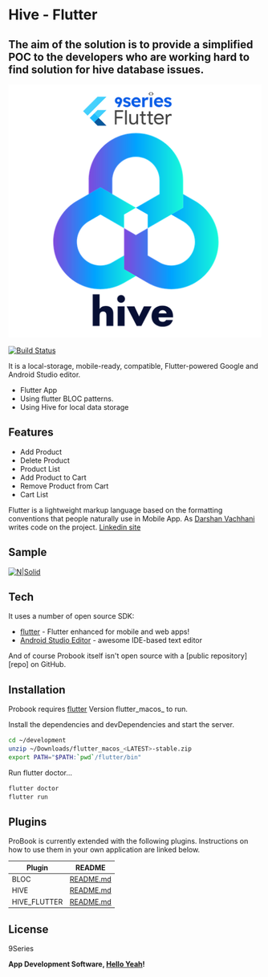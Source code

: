 # Hive - Flutter

## The aim of the solution is to provide a simplified POC to the developers who are working hard to find solution for hive database issues.

[![N|Solid](https://raw.githubusercontent.com/9series-flutter/hive-db-flutter-poc/master/android/app/src/main/res/playstore-icon.png)](https://www.9series.com/)


[![Build Status](https://travis-ci.org/joemccann/dillinger.svg?branch=master)](https://github.com/9series-flutter)

It is a local-storage, mobile-ready, compatible, Flutter-powered Google and Android Studio editor.

- Flutter App
- Using flutter BLOC patterns.
- Using Hive for local data storage

## Features

- Add Product
- Delete Product
- Product List
- Add Product to Cart
- Remove Product from Cart
- Cart List

Flutter is a lightweight markup language based on the formatting conventions that people naturally
use in Mobile App. As [Darshan Vachhani](https://github.com/darshanvachhani08) writes code on the
project. [Linkedin site][df1]

## Sample

[![N|Solid](https://raw.githubusercontent.com/9series-flutter/hive-db-flutter-poc/master/screenrecord/screen-record.gif)](https://github.com/9series-flutter/hive-db-flutter-poc/)

## Tech

It uses a number of open source SDK:

- [flutter] - Flutter enhanced for mobile and web apps!
- [Android Studio Editor] - awesome IDE-based text editor

And of course Probook itself isn't open source with a [public repository][repo]
on GitHub.

## Installation

Probook requires [flutter][flutter] Version flutter_macos_<LATEST> to run.

Install the dependencies and devDependencies and start the server.

```sh
cd ~/development
unzip ~/Downloads/flutter_macos_<LATEST>-stable.zip
export PATH="$PATH:`pwd`/flutter/bin"
```

Run flutter doctor...

```sh
flutter doctor
flutter run
```

## Plugins

ProBook is currently extended with the following plugins. Instructions on how to use them in your
own application are linked below.

| Plugin       | README                    |
|--------------|---------------------------|
| BLOC         | [README.md][bloc]         |
| HIVE         | [README.md][hive]         |
| HIVE_FLUTTER | [README.md][hive_flutter] |

## License

9Series

**App Development Software, [Hello Yeah](https://www.9series.com/contact-us.html)!**


[df1]: <https://www.linkedin.com/in/darshan-solid/>

[Android Studio Editor]: <https://developer.android.com/%E2%88%9A?gclid=Cj0KCQjw1a6EBhC0ARIsAOiTkrFKeGq_xJIBQkPbzkLmpPJF8p6Vf1prohQqbacOkv7DioZKkaLqtwQaAvzHEALw_wcB&gclsrc=aw.ds>


[flutter]: <https://flutter.dev/>


[bloc]: <https://pub.dev/packages/flutter_bloc>

[hive]: <https://pub.dev/packages/hive>

[hive_flutter]: <https://pub.dev/packages/hive_flutter>

